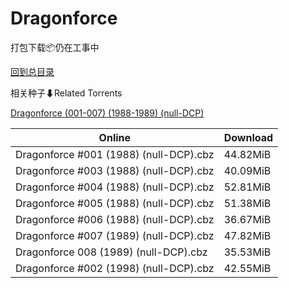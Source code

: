 # Dragonforce

打包下载📦仍在工事中

[回到总目录](/Catalogs.md)







相关种子⬇Related Torrents

[Dragonforce (001-007) (1988-1989) (null-DCP)](https://github.com/alicewish/markdown/blob/master/torrent/Dragonforce--001-007---1988-1989---null-DCP.md)

Online | Download
--- | ---
Dragonforce #001 (1988) (null-DCP).cbz | 44.82MiB
Dragonforce #003 (1988) (null-DCP).cbz | 40.09MiB
Dragonforce #004 (1988) (null-DCP).cbz | 52.81MiB
Dragonforce #005 (1988) (null-DCP).cbz | 51.38MiB
Dragonforce #006 (1988) (null-DCP).cbz | 36.67MiB
Dragonforce #007 (1989) (null-DCP).cbz | 47.82MiB
Dragonforce 008 (1989) (null-DCP).cbz | 35.53MiB
Dragonforce #002 (1998) (null-DCP).cbz | 42.55MiB